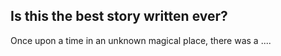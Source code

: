 ## Is this the best story written ever?

Once upon a time in an unknown magical place, there was a ....
